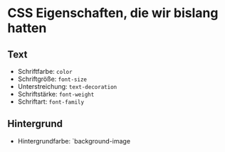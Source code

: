 # CSS Eigenschaften, die wir bislang hatten

## Text
- Schriftfarbe: `color`
- Schriftgröße: `font-size`
- Unterstreichung: `text-decoration`
- Schriftstärke: `font-weight`
- Schriftart: `font-family`

## Hintergrund
- Hintergrundfarbe: `background-image
